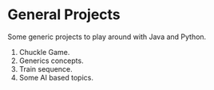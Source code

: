 # General Projects
Some generic projects to play around with Java and Python.

1) Chuckle Game.
2) Generics concepts. 
3) Train sequence.
4) Some AI based topics.
